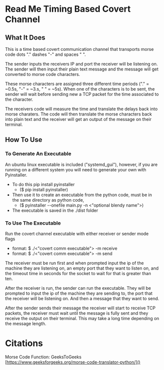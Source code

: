 
# Read Me Timing Based Covert Channel

## What It Does

This is a time based covert communication channel that transports morse code dots "." dashes "-" and spaces " ".

The sender inputs the receivers IP and port the receiver will be listening on. The sender will then input their plain text message and the message will get converted to morse code characters.

These morse characters are assigned three different time periods ("." = ~0.5s, "-" = ~3.s, " " = ~5s). When one of the characters is to be sent, the sender will wait before sending new a TCP packet for the time associated to the character.

The receivers code will measure the time and translate the delays back into morse charaters. The code will then translate the morse characters back into plain text and the receiver will get an output of the message on their terminal.

## How To Use

### To Generate An Executable

An ubuntu linux executable is included ("systemd_gui"), however, if you are running on a different system you will need to generate your own with Pyinstaller.

- To do this pip install pyinstaller
  - ($ pip install pyinstaller)
- Then use it to create an executable from the python code, must be in the same directory as python code,
  - ($ pyinstaller --onefile main.py -n <"optional blendy name">)
- The executable is saved in the ./dist folder

### To Use The Executable

Run the covert channel executable with either receiver or sender mode flags

- format: $ ./<"covert comm executable"> -m receive
- format: $ ./<"covert comm executable"> -m send

The receiver must be run first and when prompted input the ip of the machine they are listening on, an empty port that they want to listen on, and the timeout time in seconds for the socket to wait for that is greater than ten.

After the receiver is run, the sender can run the executable. They will be prompted to input the ip of the machine they are sending to, the port that the receiver will be listening on. And then a message that they want to send.

After the sender sends their message the receiver will start to receive TCP packets, the receiver must wait until the message is fully sent and they receive the output on their terminal. This may take a long time depending on the message length.

# Citations

Morse Code Function: GeeksToGeeks [https://www.geeksforgeeks.org/morse-code-translator-python/]()
